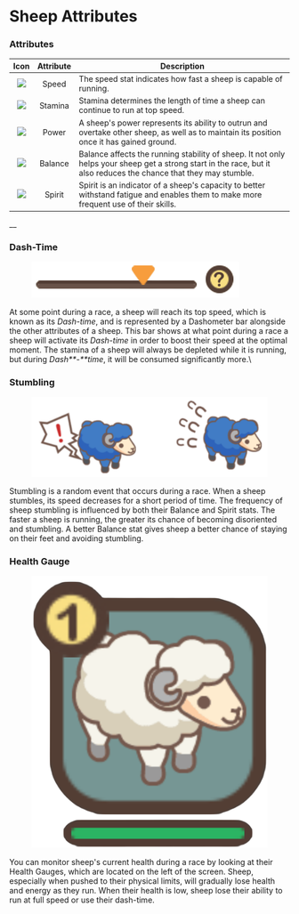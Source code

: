 # Sheep Attributes

### **Attributes**

|                          Icon                          | Attribute | Description                                                                                                                                                        |
| :----------------------------------------------------: | :-------: | ------------------------------------------------------------------------------------------------------------------------------------------------------------------ |
|     ![](../../.gitbook/assets/icon\_st\_speed.png)     |   Speed   | The speed stat indicates how fast a sheep is capable of running.                                                                                                   |
| ![](<../../.gitbook/assets/icon\_st\_stamina (1).png>) |  Stamina  | Stamina determines the length of time a sheep can continue to run at top speed.                                                                                    |
|     ![](../../.gitbook/assets/icon\_st\_power.png)     |   Power   | A sheep's power represents its ability to outrun and overtake other sheep, as well as to maintain its position once it has gained ground.                          |
|    ![](../../.gitbook/assets/icon\_st\_balance.png)    |  Balance  | Balance affects the running stability of sheep. It not only helps your sheep get a strong start in the race, but it also reduces the chance that they may stumble. |
|   ![](../../.gitbook/assets/icon\_st\_mentality.png)   |   Spirit  | Spirit is an indicator of a sheep's capacity to better withstand fatigue and enables them to make more frequent use of their skills.                               |

__



### **Dash-Time**

<figure><img src="../../.gitbook/assets/Dashometer_bg.png" alt=""><figcaption></figcaption></figure>

At some point during a race, a sheep will reach its top speed, which is known as its _Dash-time_, and is represented by a Dashometer bar alongside the other attributes of a sheep. This bar shows at what point during a race a sheep will activate its _Dash-time_ in order to boost their speed at the optimal moment. The stamina of a sheep will always be depleted while it is running, but during _Dash**-**time_, it will be consumed significantly more.\






### Stumbling

<figure><img src="../../.gitbook/assets/Untitled.png" alt=""><figcaption></figcaption></figure>

Stumbling is a random event that occurs during a race. When a sheep stumbles, its speed decreases for a short period of time. The frequency of sheep stumbling is influenced by both their Balance and Spirit stats. The faster a sheep is running, the greater its chance of becoming disoriented and stumbling. A better Balance stat gives sheep a better chance of staying on their feet and avoiding stumbling.





### Health Gauge

<figure><img src="../../.gitbook/assets/sheep-stamina.png" alt=""><figcaption></figcaption></figure>

You can monitor sheep's current health during a race by looking at their Health Gauges, which are located on the left of the screen. Sheep, especially when pushed to their physical limits, will gradually lose health and energy as they run. When their health is low, sheep lose their ability to run at full speed or use their dash-time.

